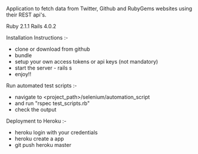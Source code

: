 
Application to fetch data from Twitter, Github and RubyGems websites using their REST api's.


Ruby 2.1.1
Rails 4.0.2


Installation Instructions :-

* clone or download from github
* bundle
* setup your own access tokens or api keys (not mandatory)
* start the server - rails s
* enjoy!!


Run automated test scripts :-

* navigate to <project_path>/selenium/automation_script
* and run "rspec test_scripts.rb"
* check the output


Deployment to Heroku :-

* heroku login with your credentials
* heroku create a app
* git push heroku master
